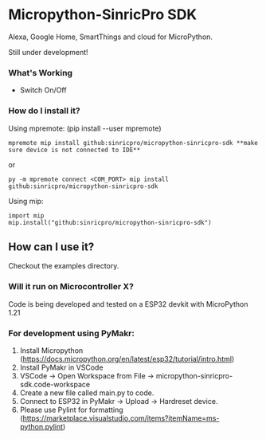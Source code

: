 # Micropython-SinricPro SDK

Alexa, Google Home, SmartThings and cloud for MicroPython.

Still under development!

### What's Working

- Switch On/Off

### How do I install it?

Using mpremote: (pip install --user mpremote)

```
mpremote mip install github:sinricpro/micropython-sinricpro-sdk **make sure device is not connected to IDE**
```

or

```
py -m mpremote connect <COM_PORT> mip install github:sinricpro/micropython-sinricpro-sdk
```

Using mip:
```
import mip
mip.install("github:sinricpro/micropython-sinricpro-sdk")
```

## How can I use it?

Checkout the examples directory.


### Will it run on Microcontroller X?

Code is being developed and tested on a ESP32 devkit with MicroPython 1.21

### For development using PyMakr:

1. Install Micropython (https://docs.micropython.org/en/latest/esp32/tutorial/intro.html) 
2. Install PyMakr in VSCode
3. VSCode -> Open Workspace from File -> micropython-sinricpro-sdk.code-workspace
4. Create a new file called main.py to code.
5. Connect to ESP32 in PyMakr -> Upload -> Hardreset device.
6. Please use Pylint for formatting (https://marketplace.visualstudio.com/items?itemName=ms-python.pylint) 